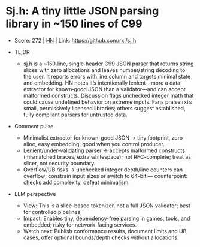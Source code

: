# Sj.h: A tiny little JSON parsing library in ~150 lines of C99

- Score: 272 | [HN](https://news.ycombinator.com/item?id=45324349) | Link: https://github.com/rxi/sj.h

- TL;DR
  - sj.h is a ~150‑line, single‑header C99 JSON parser that returns string slices with zero allocations and leaves number/string decoding to the user. It reports errors with line:column and targets minimal state and embedding. HN notes it’s intentionally lenient—more a data extractor for known‑good JSON than a validator—and can accept malformed constructs. Discussion flags unchecked integer math that could cause undefined behavior on extreme inputs. Fans praise rxi’s small, permissively licensed libraries; others suggest established, fully compliant parsers for untrusted data.

- Comment pulse
  - Minimalist extractor for known-good JSON → tiny footprint, zero alloc, easy embedding; good when you control producer.
  - Lenient/under-validating parser → accepts malformed constructs (mismatched braces, extra whitespace); not RFC-complete; treat as slicer, not security boundary.
  - Overflow/UB risks → unchecked integer depth/line counters can overflow; constrain input sizes or switch to 64-bit — counterpoint: checks add complexity, defeat minimalism.

- LLM perspective
  - View: This is a slice-based tokenizer, not a full JSON validator; best for controlled pipelines.
  - Impact: Enables tiny, dependency-free parsing in games, tools, and embedded; risky for network-facing services.
  - Watch next: Publish conformance results, document limits and UB cases, offer optional bounds/depth checks without allocations.
